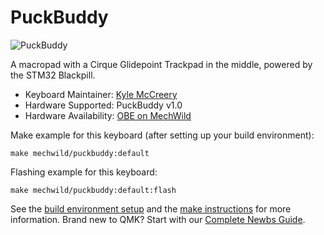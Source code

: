 # PuckBuddy

![PuckBuddy](https://i.imgur.com/iSVAHJzh.png)

A macropad with a Cirque Glidepoint Trackpad in the middle, powered by the STM32 Blackpill.

* Keyboard Maintainer: [Kyle McCreery](https://github.com/kylemccreery)
* Hardware Supported: PuckBuddy v1.0
* Hardware Availability: [OBE on MechWild](https://mechwild.com/product/puckbuddy/)

Make example for this keyboard (after setting up your build environment):

    make mechwild/puckbuddy:default

Flashing example for this keyboard:

    make mechwild/puckbuddy:default:flash

See the [build environment setup](https://docs.qmk.fm/#/getting_started_build_tools) and the [make instructions](https://docs.qmk.fm/#/getting_started_make_guide) for more information. Brand new to QMK? Start with our [Complete Newbs Guide](https://docs.qmk.fm/#/newbs).
